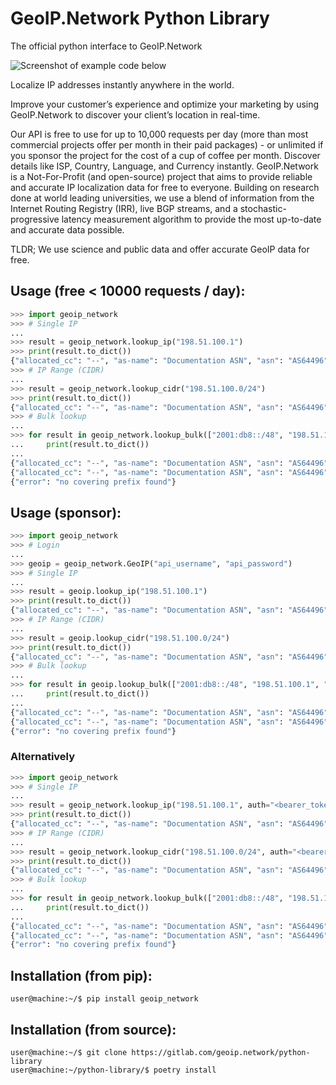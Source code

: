 # GeoIP.Network Python Library
The official python interface to GeoIP.Network

![Screenshot of example code below](https://gitlab.com/geoip.network/python-library/-/raw/031021231b1275e3b015b178a39ed2f7b61c3450/screenshots/screenshot.png)

Localize IP addresses instantly anywhere in the world.

Improve your customer’s experience and optimize your marketing by using GeoIP.Network to discover your client’s location in real-time.

Our API is free to use for up to 10,000 requests per day (more than most commercial projects offer per month in their paid packages) - or unlimited if you sponsor the project for the cost of a cup of coffee per month.
Discover details like ISP, Country, Language, and Currency instantly.
GeoIP.Network is a Not-For-Profit (and open-source) project that aims to provide reliable and accurate IP localization data for free to everyone. Building on research done at world leading universities, we use a blend of information from the Internet Routing Registry (IRR), live BGP streams, and a stochastic-progressive latency measurement algorithm to provide the most up-to-date and accurate data possible.

TLDR; We use science and public data and offer accurate GeoIP data for free.

## Usage (free < 10000 requests / day):
```python
>>> import geoip_network
>>> # Single IP
...
>>> result = geoip_network.lookup_ip("198.51.100.1")
>>> print(result.to_dict())
{"allocated_cc": "--", "as-name": "Documentation ASN", "asn": "AS64496", "cidr": "198.51.100.0/24", "geo": {"geometry": {"coordinates": [-112.404207, 45.73643438], "type": "Point"}, "properties": {"radius": 0.0}, "type": "Feature"}, "rir": "IANA", "timestamp": 1643422555},
>>> # IP Range (CIDR)
...
>>> result = geoip_network.lookup_cidr("198.51.100.0/24")
>>> print(result.to_dict())
{"allocated_cc": "--", "as-name": "Documentation ASN", "asn": "AS64496", "cidr": "198.51.100.0/24", "geo": {"geometry": {"coordinates": [-112.404207, 45.73643438], "type": "Point"}, "properties": {"radius": 0.0}, "type": "Feature"}, "rir": "IANA", "timestamp": 1643422555},
>>> # Bulk lookup
...
>>> for result in geoip_network.lookup_bulk(["2001:db8::/48", "198.51.100.1", "0.0.0.0/24"]):
...     print(result.to_dict())
...
{"allocated_cc": "--", "as-name": "Documentation ASN", "asn": "AS64496", "cidr": "2001:db8::/32", "geo": {"geometry": {"coordinates": [16.72425629, 62.88018421], "type": "Point"}, "properties": {"radius": 0.0}, "type": "Feature"}, "rir": "IANA", "timestamp": 1634593342},
{"allocated_cc": "--", "as-name": "Documentation ASN", "asn": "AS64496", "cidr": "198.51.100.0/24", "geo": {"geometry": {"coordinates": [-112.404207, 45.73643438], "type": "Point"}, "properties": {"radius": 0.0}, "type": "Feature"}, "rir": "IANA", "timestamp": 1643422555},
{"error": "no covering prefix found"}
```

## Usage (sponsor):
```python
>>> import geoip_network
>>> # Login
... 
>>> geoip = geoip_network.GeoIP("api_username", "api_password")
>>> # Single IP
...
>>> result = geoip.lookup_ip("198.51.100.1")
>>> print(result.to_dict())
{"allocated_cc": "--", "as-name": "Documentation ASN", "asn": "AS64496", "cidr": "198.51.100.0/24", "geo": {"geometry": {"coordinates": [-112.404207, 45.73643438], "type": "Point"}, "properties": {"radius": 0.0}, "type": "Feature"}, "rir": "IANA", "timestamp": 1643422555},
>>> # IP Range (CIDR)
...
>>> result = geoip.lookup_cidr("198.51.100.0/24")
>>> print(result.to_dict())
{"allocated_cc": "--", "as-name": "Documentation ASN", "asn": "AS64496", "cidr": "198.51.100.0/24", "geo": {"geometry": {"coordinates": [-112.404207, 45.73643438], "type": "Point"}, "properties": {"radius": 0.0}, "type": "Feature"}, "rir": "IANA", "timestamp": 1643422555},
>>> # Bulk lookup
...
>>> for result in geoip.lookup_bulk(["2001:db8::/48", "198.51.100.1", "0.0.0.0/24"]):
...     print(result.to_dict())
...
{"allocated_cc": "--", "as-name": "Documentation ASN", "asn": "AS64496", "cidr": "2001:db8::/32", "geo": {"geometry": {"coordinates": [16.72425629, 62.88018421], "type": "Point"}, "properties": {"radius": 0.0}, "type": "Feature"}, "rir": "IANA", "timestamp": 1634593342},
{"allocated_cc": "--", "as-name": "Documentation ASN", "asn": "AS64496", "cidr": "198.51.100.0/24", "geo": {"geometry": {"coordinates": [-112.404207, 45.73643438], "type": "Point"}, "properties": {"radius": 0.0}, "type": "Feature"}, "rir": "IANA", "timestamp": 1643422555},
{"error": "no covering prefix found"}
```
### Alternatively
```python
>>> import geoip_network
>>> # Single IP
...
>>> result = geoip_network.lookup_ip("198.51.100.1", auth="<bearer_token>")
>>> print(result.to_dict())
{"allocated_cc": "--", "as-name": "Documentation ASN", "asn": "AS64496", "cidr": "198.51.100.0/24", "geo": {"geometry": {"coordinates": [-112.404207, 45.73643438], "type": "Point"}, "properties": {"radius": 0.0}, "type": "Feature"}, "rir": "IANA", "timestamp": 1643422555},
>>> # IP Range (CIDR)
...
>>> result = geoip_network.lookup_cidr("198.51.100.0/24", auth="<bearer_token>")
>>> print(result.to_dict())
{"allocated_cc": "--", "as-name": "Documentation ASN", "asn": "AS64496", "cidr": "198.51.100.0/24", "geo": {"geometry": {"coordinates": [-112.404207, 45.73643438], "type": "Point"}, "properties": {"radius": 0.0}, "type": "Feature"}, "rir": "IANA", "timestamp": 1643422555},
>>> # Bulk lookup
...
>>> for result in geoip_network.lookup_bulk(["2001:db8::/48", "198.51.100.1", "0.0.0.0/24"], auth="<bearer_token>"):
...     print(result.to_dict())
...
{"allocated_cc": "--", "as-name": "Documentation ASN", "asn": "AS64496", "cidr": "2001:db8::/32", "geo": {"geometry": {"coordinates": [16.72425629, 62.88018421], "type": "Point"}, "properties": {"radius": 0.0}, "type": "Feature"}, "rir": "IANA", "timestamp": 1634593342},
{"allocated_cc": "--", "as-name": "Documentation ASN", "asn": "AS64496", "cidr": "198.51.100.0/24", "geo": {"geometry": {"coordinates": [-112.404207, 45.73643438], "type": "Point"}, "properties": {"radius": 0.0}, "type": "Feature"}, "rir": "IANA", "timestamp": 1643422555},
{"error": "no covering prefix found"}
```

## Installation (from pip):
```shell
user@machine:~/$ pip install geoip_network
```

## Installation (from source):
```shell
user@machine:~/$ git clone https://gitlab.com/geoip.network/python-library
user@machine:~/python-library/$ poetry install
```
